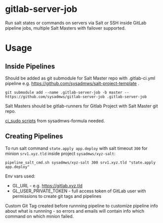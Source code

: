 # gitlab-server-job
Run salt states or commands on servers via Salt or SSH inside GitLab pipeline jobs, multiple Salt Masters with failover supported.

# Usage

## Inside Pipelines
Should be added as git submodule for Salt Master repo with .gitlab-ci.yml pipeline e.g. https://github.com/sysadmws/salt-project-template .
```
git submodule add --name .gitlab-server-job -b master -- https://github.com/sysadmws/gitlab-server-job .gitlab-server-job
```
Salt Masters should be gitlab-runners for Gitlab Project with Salt Master git repo.

[ci_sudo scripts](https://github.com/sysadmws/sysadmws-formula/tree/master/scripts/ci_sudo) from sysadmws-formula needed.

## Creating Pipelines
To run salt command `state.apply app.deploy` with salt timeout `300` for minion `srv1.xyz.tld` inside project `sysadmws/xyz-salt`:
```
pipeline_salt_cmd.sh sysadmws/xyz-salt 300 srv1.xyz.tld "state.apply app.deploy"
```

Env vars used:
- GL_URL - e.g. https://gitlab.xyz.tld
- GL_USER_PRIVATE_TOKEN - full access token of GitLab user with permissions to create git tags and pipelines

Custom Git Tag created before runnning pipeline to customize pipeline info about what is runnning - so errors and emails will contain info which command on which minion failed.
